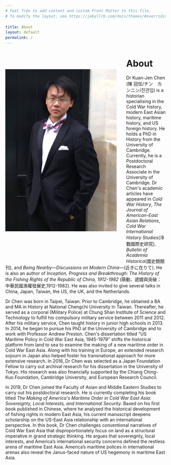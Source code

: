 ```yaml
---
# Feel free to add content and custom Front Matter to this file.
# To modify the layout, see https://jekyllrb.com/docs/themes/#overriding-theme-defaults

title: About
layout: default
permalink: /
---
```


<style>
img {
    margin: 60px 30px 100px 0px;
    max-width: 350px;
    height: auto;
    float: left;
}
</style>

<div>
    <p>
        <img src="media/IMG_4227.png">
    </p>
</div>

# About

Dr Kuan-Jen Chen (陳  冠任/チン　カンニン/진관임) is a historian specialising in the Cold War history, modern East Asian history, maritime history, and US foreign history. He holds a PhD in History from the University of Cambridge. Currently, he is a Postdoctoral Research Associate in the University of Cambridge. Dr Chen's 
academic articles have appeared in *Cold War History*, *The Journal of American-East Asian Relations*, *Cold War International History Studies*(冷戰國際史研究), *Bulletin of Academia Historica*(國史館館刊), and *Being Nearby—Discussions on Modern China—*(近きに在りて). He is also an author of *Inception, Progress and Breakthrough: The History of the Fishing Rights of the Republic of China, 1912-1982* (萌動、遞嬗與突破：中華民國漁權發展史,1912-1982). He was also invited to give several talks in China, Japan, Taiwan, the US, the UK, and the Netherlands.

Dr Chen was born in Taipei, Taiwan. Prior to Cambridge, he obtained a BA and MA in History at National Chengchi University in Taiwan. Thereafter, he served as a corporal (Military Police) at Chung Shan Institute of Science and Technology to fulfill his compulsory military service between 2011 and 2012. After his military service, Chen taught history in junior high schools in 2013. In 2014, he began to pursue his PhD at the University of Cambridge and to work with Professor Andrew Preston. Chen's dissertation titled "US Maritime Policy in Cold War East Asia, 1945-1979" shifts the historical platform from land to sea to examine the making of a new maritime order in Cold War East Asia. Along with his training in Europe, an extended research sojourn in Japan also helped foster his transnational approach for more extensive research. In 2016, Dr Chen was selected as a Japan Foundation Fellow to carry out archival research for his dissertation in the University of Tokyo. His research was also financially supported by the Chiang Ching-Kuo Foundation, Cambridge University, and European Research Council.

In 2019, Dr Chen joined the Faculty of Asian and Middle Eastern Studies to carry out his postdoctoral research. He is currently completing his book titled *The Making of America's Maritime Order in Cold War East Asia: Sovereignty, Local Interests, and International Security.* Based on his first book published in Chinese, where he analysed the historical development of fishing rights in modern East Asia, his current manuscript deepens scholarship on the US-East Asia relationship with an international perspective. In this book, Dr Chen challenges conventional narratives of Cold War East Asia that disproportionately focus on land as a structural imperative in grand strategic thinking. He argues that sovereignty, local interests, and America’s international security concerns defined the restless arena of maritime East Asia. America’s maritime polices in international arenas also reveal the Janus-faced nature of US hegemony in maritime East Asia.



